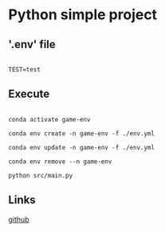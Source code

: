 # Python simple project

## '.env' file

```

TEST=test

```

## Execute

```

conda activate game-env

conda env create -n game-env -f ./env.yml

conda env update -n game-env -f ./env.yml

conda env remove --n game-env

python src/main.py

```

## Links

[github](https://github.com/Diegoomal)
